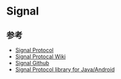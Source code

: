 # Signal

## 参考

- [Signal Protocol](https://signal.org/docs/)
- [Signal Protocal Wiki](https://en.wikipedia.org/wiki/Signal_Protocol)
- [Signal Github](https://github.com/signalapp)
- [Signal Protocol library for Java/Android](https://github.com/signalapp/libsignal-protocol-java)

